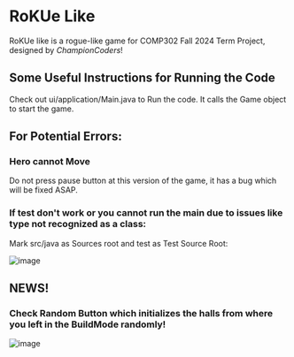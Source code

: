 # RoKUe Like
RoKUe like is a rogue-like game for COMP302 Fall 2024 Term Project, designed by *ChampionCoders*!

## Some Useful Instructions for Running the Code
Check out ui/application/Main.java to Run the code. It calls the Game object to start the game.

## For Potential Errors:

### Hero cannot Move
Do not press pause button at this version of the game, it has a bug which will be fixed ASAP.

### If test don't work or you cannot run the main due to issues like type not recognized as a class:
Mark src/java as Sources root and test as Test Source Root:


![image](https://github.com/user-attachments/assets/6c105640-ff3b-4f95-9742-677dc0c7e7e4)


## NEWS!
### Check Random Button which initializes the halls from where you left in the BuildMode randomly!

![image](https://github.com/user-attachments/assets/afc52170-7401-4e8c-a650-a3f2eba01130)



